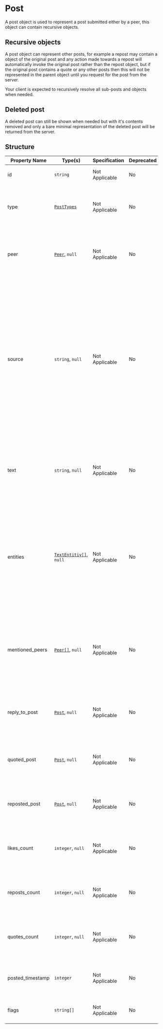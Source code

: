 # Post

A post object is used to represent a post submitted either by a
peer, this object can contain recursive objects.

## Recursive objects

A post object can represent other posts, for example a repost 
may contain a object of the original post and any action made
towards a repost will automatically invoke the original post
rather than the repost object, but if the original post contains
a quote or any other posts then this will not be represented in
the parent object until you request for the post from the server.

Your client is expected to recursively resolve all sub-posts and
objects when needed.

## Deleted post

A deleted post can still be shown when needed but with it's
contents removed and only a bare minimal representation of the
deleted post will be returned from the server.

## Structure

| Property Name    | Type(s)                                  | Specification  | Deprecated | Versions | Description                                                                                                                                                                                                                                        |
|------------------|------------------------------------------|----------------|------------|----------|----------------------------------------------------------------------------------------------------------------------------------------------------------------------------------------------------------------------------------------------------|
| id               | `string`                                 | Not Applicable | No         | 1.0      | The unique ID for the post                                                                                                                                                                                                                         |
| type             | [`PostTypes`](../Types/PostTypes.md)     | Not Applicable | No         | 1.0      | The post type used to represent the true intention of the post                                                                                                                                                                                     |
| peer             | [`Peer`](Peer.md), `null`                | Not Applicable | No         | 1.0      | The author peer of the post, this property can be null if the post was deleted.                                                                                                                                                                    |
| source           | `string`, `null`                         | Not Applicable | No         | 1.0      | The source for where this post was composed from or collected from (eg; the client the user is using or the third-party source that  the post was collected. This is determined by the server). This property can be null if the post was deleted. |
| text             | `string`, `null`                         | Not Applicable | No         | 1.0      | The text content of the post source. This property can be null if the post has been deleted                                                                                                                                                        |
| entities         | [`TextEntitiy[]`](TextEntity.md), `null` | Not Applicable | No         | 1.0      | An array of entities extracted from the text, can be used by the client to highlight clickable entities that preforms an action. This property can be null if the post was deleted.                                                                |
| mentioned_peers  | [`Peer[]`](Peer.md), `null`              | Not Applicable | No         | 1.0      | An array of resolved peers that was mentioned in the post text. This property can be null if the post was deleted                                                                                                                                  |
| reply_to_post    | [`Post`](Post.md), `null`                | Not Applicable | No         | 1.0      | The original post that this post is replying to if applicable, otherwise null.                                                                                                                                                                     |
| quoted_post      | [`Post`](Post.md), `null`                | Not Applicable | No         | 1.0      | The original post that this post is quoting if applicable, otherwise null                                                                                                                                                                          |
| reposted_post    | [`Post`](Post.md), `null`                | Not Applicable | No         | 1.0      | The original post that this post is reposting if applicable, otherwise null                                                                                                                                                                        |
| likes_count      | `integer`, `null`                        | Not Applicable | No         | 1.0      | The amount of likes that this post has if applicable, otherwise null                                                                                                                                                                               |
| reposts_count    | `integer`, `null`                        | Not Applicable | No         | 1.0      | The amount of repost that this post has if applicable, otherwise null                                                                                                                                                                              |
| quotes_count     | `integer`, `null`                        | Not Applicable | No         | 1.0      | The amount of replies that this post has if applicable, otherwise null                                                                                                                                                                             |
| posted_timestamp | `integer`                                | Not Applicable | No         | 1.0      | The Unix Timestamp for when this post was created                                                                                                                                                                                                  |
| flags            | `string[]`                               | Not Applicable | No         | 1.0      | The flags associated with this post (WIP)                                                                                                                                                                                                          |